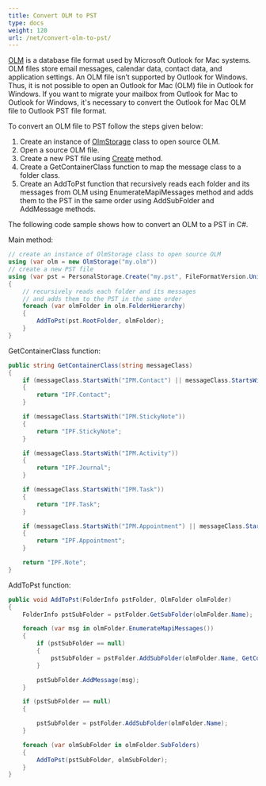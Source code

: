 ```yaml
---
title: Convert OLM to PST
type: docs
weight: 120
url: /net/convert-olm-to-pst/
---
```


[OLM](https://docs.fileformat.com/email/olm/) is a database file format used by Microsoft Outlook for Mac systems. OLM files store email messages, calendar data, contact data, and application settings. An OLM file isn’t supported by Outlook for Windows. Thus, it is not possible to open an Outlook for Mac (OLM) file in Outlook for Windows. If you want to migrate your mailbox from Outlook for Mac to Outlook for Windows, it's necessary to convert the Outlook for Mac OLM file to Outlook PST file format. 

To convert an OLM file to PST follow the steps given below:

1. Create an instance of [OlmStorage](https://reference.aspose.com/email/net/aspose.email.storage.olm/olmstorage/) class to open source OLM.
2. Open a source OLM file.
3. Create a new PST file using [Create](https://reference.aspose.com/email/net/aspose.email.storage.pst/personalstorage/create/#create_4) method.
4. Create a GetContainerClass function to map the message class to a folder class.
5. Create an AddToPst function that recursively reads each folder and its messages from OLM using EnumerateMapiMessages method and adds them to the PST in the same order using AddSubFolder and AddMessage methods.

The following code sample shows how to convert an OLM to a PST in C#.

Main method:

```cs
// create an instance of OlmStorage class to open source OLM
using (var olm = new OlmStorage("my.olm"))
// create a new PST file
using (var pst = PersonalStorage.Create("my.pst", FileFormatVersion.Unicode))
{
    // recursively reads each folder and its messages 
    // and adds them to the PST in the same order
    foreach (var olmFolder in olm.FolderHierarchy)
    {
        AddToPst(pst.RootFolder, olmFolder);
    }
} 
```

GetContainerClass function:

```cs
public string GetContainerClass(string messageClass)
{
    if (messageClass.StartsWith("IPM.Contact") || messageClass.StartsWith("IPM.DistList"))
    {
        return "IPF.Contact";
    }

    if (messageClass.StartsWith("IPM.StickyNote"))
    {
        return "IPF.StickyNote";
    }

    if (messageClass.StartsWith("IPM.Activity"))
    {
        return "IPF.Journal";
    }

    if (messageClass.StartsWith("IPM.Task"))
    {
        return "IPF.Task";
    }

    if (messageClass.StartsWith("IPM.Appointment") || messageClass.StartsWith("IPM.Schedule.meeting"))
    {
        return "IPF.Appointment";
    }

    return "IPF.Note";
}
```

AddToPst function:

```cs
public void AddToPst(FolderInfo pstFolder, OlmFolder olmFolder)
{
    FolderInfo pstSubFolder = pstFolder.GetSubFolder(olmFolder.Name);

    foreach (var msg in olmFolder.EnumerateMapiMessages())
    {
        if (pstSubFolder == null)
        {
            pstSubFolder = pstFolder.AddSubFolder(olmFolder.Name, GetContainerClass(msg.MessageClass));
        }

        pstSubFolder.AddMessage(msg);
    }

    if (pstSubFolder == null)
    {

        pstSubFolder = pstFolder.AddSubFolder(olmFolder.Name);
    }

    foreach (var olmSubFolder in olmFolder.SubFolders)
    {
        AddToPst(pstSubFolder, olmSubFolder);
    }
}
```
